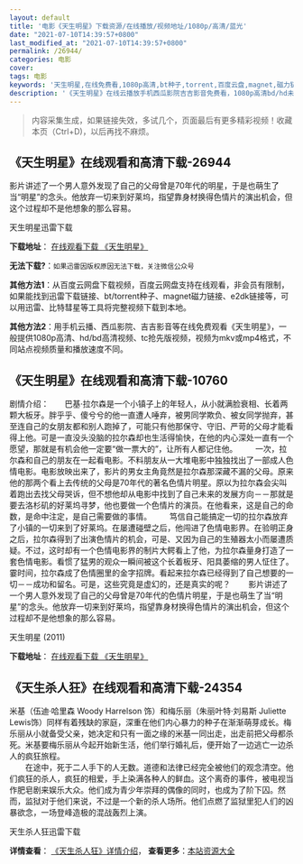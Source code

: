 ```yaml
---
layout: default
title: '电影《天生明星》下载资源/在线播放/视频地址/1080p/高清/蓝光'
date: "2021-07-10T14:39:57+0800"
last_modified_at: "2021-07-10T14:39:57+0800"
permalink: /26944/
categories: 电影
cover:
tags: 电影
keywords: '天生明星,在线免费看,1080p高清,bt种子,torrent,百度云盘,magnet,磁力链,迅雷下载资源'
description: '《天生明星》在线云播放手机西瓜影院吉吉影音免费看，1080p高清bd/hd未删减完整版和tc抢先枪版，mkv/mp4格式，附带bt/torrent种子、magnet/磁力链、百度云盘、网盘资源迅雷下载链接'
---
```


>内容采集生成，如果链接失效，多试几个，页面最后有更多精彩视频！收藏本页（Ctrl+D)，以后再找不麻烦。


## 《天生明星》在线观看和高清下载-26944

影片讲述了一个男人意外发现了自己的父母曾是70年代的明星，于是也萌生了当&ldquo;明星”的念头。他放弃一切来到好莱坞，指望靠身材换得色情片的演出机会，但这个过程却不是他想象的那么容易。


天生明星迅雷下载

**下载地址**： [在线观看下载 《天生明星》](https://www.993dy.com//vod-detail-id-21344.html) 


**无法下载?**：`如果迅雷因版权原因无法下载，关注微信公众号 `

**其他方法1**：从百度云网盘下载视频，百度云网盘支持在线观看，非会员有限制，如果能找到迅雷下载链接、bt/torrent种子、magnet磁力链接、e2dk链接等，可以用迅雷、比特彗星等工具将完整视频下载到本地。

**其他方法2**：用手机云播、西瓜影院、吉吉影音等在线免费观看《天生明星》，一般提供1080p高清、hd/bd高清视频、tc抢先版视频，视频为mkv或mp4格式，不同站点视频质量和播放速度不同。


## 《天生明星》在线观看和高清下载-10760

剧情介绍：　　巴基·拉尔森是一个小镇子上的年轻人，从小就满脸衰相、长着两颗大板牙。胖乎乎、傻兮兮的他一直遭人唾弃，被男同学欺负、被女同学抛弃，甚至连自己的女朋友都和别人跑掉了，可能只有他那保守、守旧、严苛的父母才能看得上他。可是一直没头没脑的拉尔森却也生活得愉快，在他的内心深处一直有一个愿望，那就是有机会他一定要“做一票大的”，让所有人都记住他。 　　一次，拉尔森和自己的朋友在一起看电影。不料朋友从一大堆电影中独独找出了一部成人色情电影。电影放映出来了，影片的男女主角竟然是拉尔森那深藏不漏的父母。原来他的那两个看上去传统的父母是70年代的著名色情片明星。原以为拉尔森会尖叫着跑出去找父母哭诉，但不想他却从电影中找到了自己未来的发展方向－－那就是要去洛杉矶的好莱坞寻梦，他也要做一个色情片的演员。在他看来，这是自己的命数，是命中注定，是自己需要做的事情。 　　笃信自己能搞定一切的拉尔森放弃了小镇的一切来到了好莱坞。在屡遭碰壁之后，他闯进了色情电影界。在验明正身之后，拉尔森得到了出演色情片的机会，可是、又因为自己的生殖器太小而屡遭质疑。不过，这时却有一个色情电影界的制片大鳄看上了他，为拉尔森量身打造了一套色情电影。看惯了猛男的观众一瞬间被这个长着板牙、阳具萎缩的男人怔住了。霎时间，拉尔森成了色情圈里的金字招牌。看起来拉尔森已经得到了自己想要的一切－－成功和留名。可是，这些究竟是虚幻的，还是真实的呢？ 　　影片讲述了一个男人意外发现了自己的父母曾是70年代的色情片明星，于是也萌生了当“明星”的念头。他放弃一切来到好莱坞，指望靠身材换得色情片的演出机会，但这个过程却不是他想象的那么容易。


天生明星 (2011)

**下载地址**： [在线观看下载 《天生明星》](https://www.btbtdy.me/btdy/dy8162.html) 


## 《天生杀人狂》在线观看和高清下载-24354

米基（伍迪&middot;哈里森 Woody Harrelson 饰）和梅乐丽（朱丽叶特&middot;刘易斯 Juliette Lewis饰）同样有着残缺的家庭，深重在他们内心暴力的种子在渐渐萌芽成长。梅乐丽从小就备受父亲，她决定和只有一面之缘的米基一同出走，出走前把父母都杀死。米基要梅乐丽从今起开始新生活，他们举行婚礼后，便开始了一边逃亡一边杀人的疯狂旅程。<br />　　在途中，死于二人手下的人无数。道德和法律已经完全被他们的观念清空。他们疯狂的杀人，疯狂的相爱，手上染满各种人的鲜血。这个离奇的事件，被电视当作肥皂剧来娱乐大众。他们成为青少年崇拜的偶像的同时，也成为了阶下囚。然而，监狱对于他们来说，不过是一个新的杀人场所。他们点燃了监狱里犯人们的凶暴欲念，一场登峰造极的混战轰烈上演。


天生杀人狂迅雷下载

**详情查看**： [《天生杀人狂》详情介绍](/movie/24354/)， **查看更多**：[本站资源大全](/movie/t/all/)

